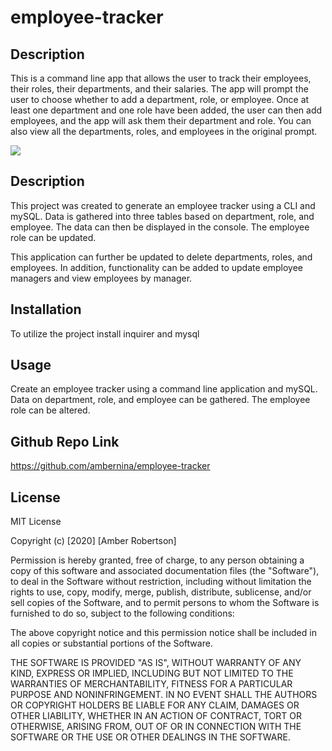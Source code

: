 # employee-tracker

## Description
This is a command line app that allows the user to track their employees, their roles, their departments, and their salaries. The app will prompt the user to choose whether to add a department, role, or employee. Once at least one department and one role have been added, the user can then add employees, and the app will ask them their department and role. You can also view all the departments, roles, and employees in the original prompt.

![](employee-tracker.gif)

## Description 

This project was created to generate an employee tracker using a CLI and mySQL. Data is gathered into three tables based on department,
role, and employee. The data can then be displayed in the console. The employee role can be updated.

This application can further be updated to delete departments, roles, and employees. In addition, functionality can be added to 
update employee managers and view employees by manager.

## Installation

To utilize the project install inquirer and mysql

## Usage 

Create an employee tracker using a command line application and mySQL. Data on department, role, and employee can be gathered.
The employee role can be altered.

## Github Repo Link
https://github.com/ambernina/employee-tracker

## License

MIT License

Copyright (c) [2020] [Amber Robertson]

Permission is hereby granted, free of charge, to any person obtaining a copy
of this software and associated documentation files (the "Software"), to deal
in the Software without restriction, including without limitation the rights
to use, copy, modify, merge, publish, distribute, sublicense, and/or sell
copies of the Software, and to permit persons to whom the Software is
furnished to do so, subject to the following conditions:

The above copyright notice and this permission notice shall be included in all
copies or substantial portions of the Software.

THE SOFTWARE IS PROVIDED "AS IS", WITHOUT WARRANTY OF ANY KIND, EXPRESS OR
IMPLIED, INCLUDING BUT NOT LIMITED TO THE WARRANTIES OF MERCHANTABILITY,
FITNESS FOR A PARTICULAR PURPOSE AND NONINFRINGEMENT. IN NO EVENT SHALL THE
AUTHORS OR COPYRIGHT HOLDERS BE LIABLE FOR ANY CLAIM, DAMAGES OR OTHER
LIABILITY, WHETHER IN AN ACTION OF CONTRACT, TORT OR OTHERWISE, ARISING FROM,
OUT OF OR IN CONNECTION WITH THE SOFTWARE OR THE USE OR OTHER DEALINGS IN THE
SOFTWARE.

